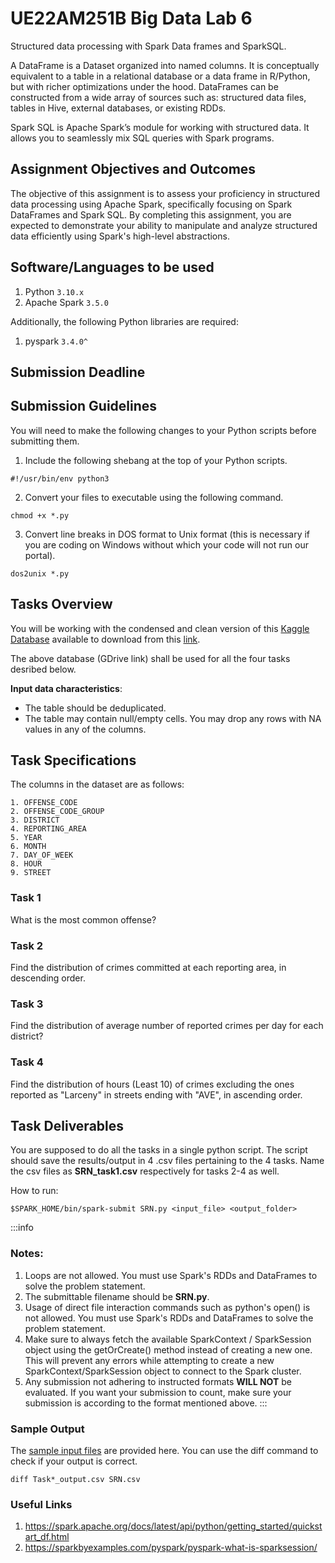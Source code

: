 # UE22AM251B Big Data Lab 6
Structured data processing with Spark Data frames and SparkSQL.


A DataFrame is a Dataset organized into named columns. It is conceptually equivalent to a table in a relational database or a data frame in R/Python, but with richer optimizations under the hood. DataFrames can be constructed from a wide array of sources such as: structured data files, tables in Hive, external databases, or existing RDDs. 

Spark SQL is Apache Spark’s module for working with structured data. It allows you to seamlessly mix SQL queries with Spark programs.


## Assignment Objectives and Outcomes
The objective of this assignment is to assess your proficiency in structured data processing using Apache Spark, specifically focusing on Spark DataFrames and Spark SQL. By completing this assignment, you are expected to demonstrate your ability to manipulate and analyze structured data efficiently using Spark's high-level abstractions.

## Software/Languages to be used
1. Python ```3.10.x```
2. Apache Spark ```3.5.0```

Additionally, the following Python libraries are required:
1. pyspark ```3.4.0^```

## Submission Deadline

## Submission Guidelines

You will need to make the following changes to your Python scripts before submitting them.
1. Include the following shebang at the top of your Python scripts.
```
#!/usr/bin/env python3
```
2. Convert your files to executable using the following command.
```
chmod +x *.py
```
3. Convert line breaks in DOS format to Unix format (this is necessary if you are coding on Windows without which your code will not run our portal).
```
dos2unix *.py
```

<!-- ## Environment Setup
First, you have to setup Apache Spark on your system. 

Steps:
1. Download this [script](https://drive.google.com/file/d/1UBsumpjsnx7Tc19Qj_zhjx3dJsBEZfrr/view?usp=sharing) 
2. Run the following commands
```
chmod +x *.sh    #Giving executable permissions to all shell scripts
dos2unix *.sh    #Important for converting scripts from CRLF to LF
source spark.sh  #Execute the script
``` -->
## Tasks Overview

You will be working with the condensed and clean version of this [Kaggle Database](https://www.kaggle.com/datasets/ankkur13/boston-crime-data/data) available to download from this [link](https://drive.google.com/file/d/11HrUjsbKZqJFQllS7MAK6bM-CxkqvcSK/view?usp=sharing).

The above database (GDrive link) shall be used for all the four tasks desribed below.

**Input data characteristics**: 

* The table should be deduplicated.
* The table may contain null/empty cells. You may drop any rows with NA values in any of the columns.

## Task Specifications

The columns in the dataset are as follows:
``` 
1. OFFENSE_CODE
2. OFFENSE_CODE_GROUP
3. DISTRICT
4. REPORTING_AREA
5. YEAR
6. MONTH
7. DAY_OF_WEEK
8. HOUR
9. STREET
```
### Task 1
What is the most common offense?

### Task 2
Find the distribution of crimes committed at each reporting area, in descending order.

### Task 3
Find the distribution of average number of reported crimes per day for each district?

### Task 4
Find the distribution of hours (Least 10) of crimes excluding the ones reported as "Larceny" in streets ending with "AVE", in ascending order.


## Task Deliverables

You are supposed to do all the tasks in a single python script. The script should save the results/output in 4 .csv files pertaining to the 4 tasks. Name the csv files as <b>SRN_task1.csv</b> respectively for tasks 2-4 as well.

How to run:
```
$SPARK_HOME/bin/spark-submit SRN.py <input_file> <output_folder>
```
:::info
### Notes:
<!-- 1. The input dataset filename and output solution folder name should not be hardcoded. The filenames should be passed as command line arguments. -->
1. Loops are not allowed. You must use Spark's RDDs and DataFrames to solve the problem statement.
2. The submittable filename should be <b>SRN.py</b>.
3. Usage of direct file interaction commands such as python's open() is not allowed. You must use Spark's RDDs and DataFrames to solve the problem statement.
5. Make sure to always fetch the available SparkContext / SparkSession object using the getOrCreate() method instead of creating a new one. This will prevent any errors while attempting to create a new SparkContext/SparkSession object to connect to the Spark cluster.
6. Any submission not adhering to instructed formats <b>WILL NOT</b> be evaluated. If you want your submission to count, make sure your submission is according to the format mentioned above. 
:::

### Sample Output
The [sample input files](https://drive.google.com/drive/folders/1sGPwF7yGCtvDvsLPp_EyhKeM2OJB-zSr?usp=sharing) are provided here. You can use the diff command to check if your output is correct.

```
diff Task*_output.csv SRN.csv
```




### Useful Links
1. https://spark.apache.org/docs/latest/api/python/getting_started/quickstart_df.html
2. https://sparkbyexamples.com/pyspark/pyspark-what-is-sparksession/
